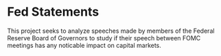 # Fed Statements 

This project seeks to analyze speeches made by members of the Federal Reserve Board of Governors to study if their speech between FOMC meetings has any noticable impact on capital markets. 